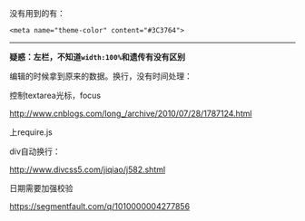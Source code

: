没有用到的有：

```
<meta name="theme-color" content="#3C3764">
```

---

**疑惑：左栏，不知道`width:100%`和遗传有没有区别**

编辑的时候拿到原来的数据。换行，没有时间处理：

控制textarea光标，focus

http://www.cnblogs.com/long_/archive/2010/07/28/1787124.html



上require.js

div自动换行：

http://www.divcss5.com/jiqiao/j582.shtml





日期需要加强校验

https://segmentfault.com/q/1010000004277856